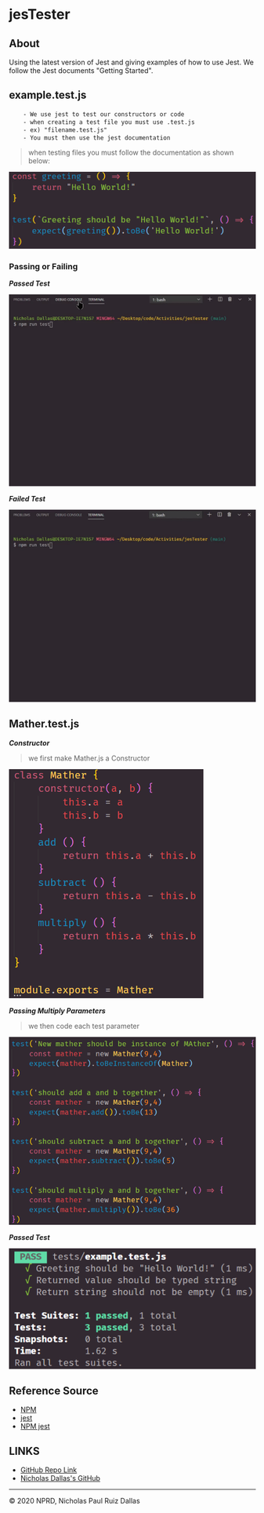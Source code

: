 # jesTester

## About 

Using the latest version of Jest and giving examples of how to use Jest. We follow the Jest documents "Getting Started". 

## example.test.js

```
    - We use jest to test our constructors or code
    - when creating a test file you must use .test.js
    - ex) "filename.test.js"
    - You must then use the jest documentation 

```
> when testing files you must follow the documentation as shown below:

![passedPhoto1](./photos/passedPhoto1.png)

### Passing or Failing 

***Passed Test***

![passed1](./gif/passed1.gif)

***Failed Test***

![failed1](./gif/failed1.gif)

## Mather.test.js

***Constructor***

> we first make Mather.js a Constructor

![mather](./photos/mather.png)

***Passing Multiply Parameters***

> we then code each test parameter

![matherTester](./photos/matherTester.png)

***Passed Test***

![multiPassed](./photos/multiPassed.png)

## Reference Source 

- [NPM](https://www.npmjs.com/)
- [jest](https://jestjs.io/docs/en/getting-started)
- [NPM jest](https://www.npmjs.com/package/jest)


## LINKS

- [GitHub Repo Link](https://github.com/nicholasd-uci/ASWjesTester)
- [Nicholas Dallas's GitHub](https://github.com/nicholasd-uci)

- - -
© 2020 NPRD, Nicholas Paul Ruiz Dallas